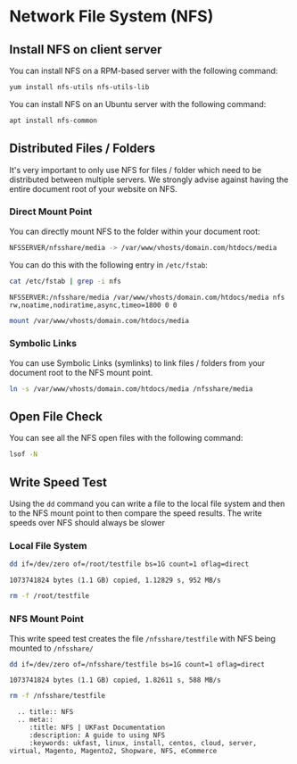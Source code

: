 # Network File System (NFS)

## Install NFS on client server 
You can install NFS on a RPM-based server with the following command:

```bash
yum install nfs-utils nfs-utils-lib
```

You can install NFS on an Ubuntu server with the following command:

```bash
apt install nfs-common
```

## Distributed Files / Folders

It's very important to only use NFS for files / folder which need to be distributed between multiple servers. We strongly advise against having the entire document root of your website on NFS.

### Direct Mount Point

You can directly mount NFS to the folder within your document root:

```bash
NFSSERVER/nfsshare/media -> /var/www/vhosts/domain.com/htdocs/media
```

You can do this with the following entry in `/etc/fstab`:

```bash
cat /etc/fstab | grep -i nfs
```

```console
NFSSERVER:/nfsshare/media /var/www/vhosts/domain.com/htdocs/media nfs rw,noatime,nodiratime,async,timeo=1800 0 0
```

```bash
mount /var/www/vhosts/domain.com/htdocs/media
```

### Symbolic Links

You can use Symbolic Links (symlinks) to link files / folders from your document root to the NFS mount point.

```bash
ln -s /var/www/vhosts/domain.com/htdocs/media /nfsshare/media
```

## Open File Check

You can see all the NFS open files with the following command:

```bash
lsof -N
```

## Write Speed Test

Using the `dd` command you can write a file to the local file system and then to the NFS mount point to then compare the speed results. The write speeds over NFS should always be slower

### Local File System

```bash
dd if=/dev/zero of=/root/testfile bs=1G count=1 oflag=direct
```

```console
1073741824 bytes (1.1 GB) copied, 1.12829 s, 952 MB/s
```

```bash
rm -f /root/testfile
```

### NFS Mount Point
This write speed test creates the file `/nfsshare/testfile` with NFS being mounted to `/nfsshare/`

```bash
dd if=/dev/zero of=/nfsshare/testfile bs=1G count=1 oflag=direct
```

```console
1073741824 bytes (1.1 GB) copied, 1.82611 s, 588 MB/s
```

```bash
rm -f /nfsshare/testfile
```

```eval_rst
  .. title:: NFS
  .. meta::
     :title: NFS | UKFast Documentation
     :description: A guide to using NFS
     :keywords: ukfast, linux, install, centos, cloud, server, virtual, Magento, Magento2, Shopware, NFS, eCommerce
```

